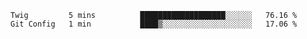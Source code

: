 <!--START_SECTION:waka-->
```text
Twig         5 mins          ███████████████████░░░░░░   76.16 % 
Git Config   1 min           ████▒░░░░░░░░░░░░░░░░░░░░   17.06 % 
```
<!--END_SECTION:waka-->
